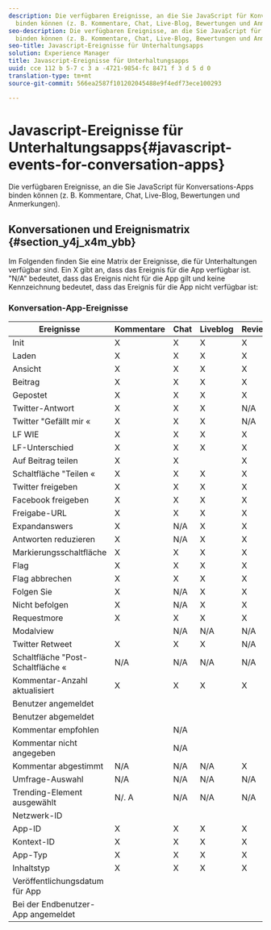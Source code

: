 ```yaml
---
description: Die verfügbaren Ereignisse, an die Sie JavaScript für Konversations-Apps
  binden können (z. B. Kommentare, Chat, Live-Blog, Bewertungen und Anmerkungen).
seo-description: Die verfügbaren Ereignisse, an die Sie JavaScript für Konversations-Apps
  binden können (z. B. Kommentare, Chat, Live-Blog, Bewertungen und Anmerkungen).
seo-title: Javascript-Ereignisse für Unterhaltungsapps
solution: Experience Manager
title: Javascript-Ereignisse für Unterhaltungsapps
uuid: cce 112 b 5-7 c 3 a -4721-9854-fc 8471 f 3 d 5 d 0
translation-type: tm+mt
source-git-commit: 566ea2587f101202045488e9f4edf73ece100293

---
```



# Javascript-Ereignisse für Unterhaltungsapps{#javascript-events-for-conversation-apps}

Die verfügbaren Ereignisse, an die Sie JavaScript für Konversations-Apps binden können (z. B. Kommentare, Chat, Live-Blog, Bewertungen und Anmerkungen).

## Konversationen und Ereignismatrix {#section_y4j_x4m_ybb}

Im Folgenden finden Sie eine Matrix der Ereignisse, die für Unterhaltungen verfügbar sind. Ein X gibt an, dass das Ereignis für die App verfügbar ist. "N/A" bedeutet, dass das Ereignis nicht für die App gilt und keine Kennzeichnung bedeutet, dass das Ereignis für die App nicht verfügbar ist:

### Konversation-App-Ereignisse

| Ereignisse | Kommentare | Chat | Liveblog | Reviews | Zielgruppen | Umfragen | Trends |
|---|---|---|---|---|---|---|---|
| Init | X | X | X | X | X |  |  |
| Laden | X | X | X | X |  |  |  |
| Ansicht | X | X | X | X |  |  |  |
| Beitrag | X | X | X | X |  | N/A | N/A |
| Gepostet | X | X | X | X | X | N/A | N/A |
| Twitter-Antwort | X | X | X | N/A | N/A | N/A | N/A |
| Twitter "Gefällt mir « | X | X | X | N/A | N/A | N/A | N/A |
| LF WIE | X | X | X | X | N/A | N/A | N/A |
| LF-Unterschied | X | X | X | X | N/A | N/A | N/A |
| Auf Beitrag teilen | X | X |  | X | N/A | N/A | N/A |
| Schaltfläche "Teilen « | X | X | X | X |  | N/A | N/A |
| Twitter freigeben | X | X | X | X | X | N/A | N/A |
| Facebook freigeben | X | X | X | X | X | N/A | N/A |
| Freigabe-URL | X | X | X | X |  | N/A | N/A |
| Expandanswers | X | N/A | X | X | N/A | N/A | N/A |
| Antworten reduzieren | X | N/A | X | X | N/A | N/A | N/A |
| Markierungsschaltfläche | X | X | X | X | N/A | N/A | N/A |
| Flag | X | X | X | X | X | N/A | N/A |
| Flag abbrechen | X | X | X | X | N/A | N/A | N/A |
| Folgen Sie | X | N/A | X | X | N/A | N/A | N/A |
| Nicht befolgen | X | N/A | X | X | N/A | N/A | N/A |
| Requestmore | X | X | X | X | N/A | N/A | N/A |
| Modalview |  | N/A | N/A | N/A | N/A | N/A | N/A |
| Twitter Retweet | X | X | X | N/A | N/A | N/A | N/A |
| Schaltfläche "Post-Schaltfläche « | N/A | N/A | N/A | N/A | N/A | N/A | N/A |
| Kommentar-Anzahl aktualisiert | X | X | X | X | N/A | N/A | N/A |
| Benutzer angemeldet |  |  |  |  |  | N/A | N/A |
| Benutzer abgemeldet |  |  |  |  |  | N/A | N/A |
| Kommentar empfohlen |  | N/A |  |  | N/A | N/A | N/A |
| Kommentar nicht angegeben |  | N/A |  |  | N/A | N/A | N/A |
| Kommentar abgestimmt | N/A | N/A | N/A | X | X | N/A | N/A |
| Umfrage-Auswahl | N/A | N/A | N/A | N/A | N/A |  | N/A |
| Trending-Element ausgewählt | N/. A | N/A | N/A | N/A | N/A | N/A |  |
| Netzwerk-ID |  |  |  |  |  |  |  |
| App-ID | X | X | X | X |  |  |  |
| Kontext-ID | X | X | X | X |  |  |  |
| App-Typ | X | X | X | X |  |  |  |
| Inhaltstyp | X | X | X | X |  |  |  |
| Veröffentlichungsdatum für App |  |  |  |  |  |  |  |
| Bei der Endbenutzer-App angemeldet |  |  |  |  |  |  |  |

